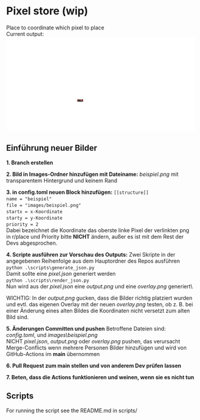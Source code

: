 # Pixel store (wip)

Place to coordinate which pixel to place  
Current output:
![Output](output.png)

## Einführung neuer Bilder
**1. Branch erstellen**


**2. Bild in Images-Ordner hinzufügen mit Dateiname:** 
_beispiel.png_ mit transparentem Hintergrund und keinem Rand


**3. in config.toml neuen Block hinzufügen:** 
`[[structure]]`\
`name = "beispiel"`\
`file = "images/beispiel.png"`\
`startx = x-Koordinate`\
`starty = y-Koordinate`\
`priority = 2`\
Dabei bezeichnet die Koordinate das oberste linke Pixel der verlinkten png in r/place
und Priority bitte **NICHT** ändern, außer es ist mit dem Rest der Devs abgesprochen.

**4. Scripte ausführen zur Vorschau des Outputs:**
Zwei Skripte in der angegebenen Reihenfolge aus dem Hauptordner des Repos ausführen\
`python .\scripts\generate_json.py`\
Damit sollte eine _pixel.json_ generiert werden\
`python .\scripts\render_json.py`\
Nun wird aus der _pixel.json_ eine _output.png_ und eine _overlay.png_ generiert\

WICHTIG: In der _output.png_ gucken, dass die Bilder richtig platziert wurden und evtl. das eigenen Overlay mit der neuen _overlay.png_ testen, ob z. B. bei einer Änderung eines alten Bildes die Koordinaten nicht versetzt zum alten Bild sind.

**5. Änderungen Committen und pushen** 
Betroffene Dateien sind:\
_config.toml_, und _images\beispiel.png_\
NICHT _pixel.json_, _output.png_ oder _overlay.png_ pushen, das verursacht Merge-Conflicts wenn mehrere Personen Bilder hinzufügen und wird von GitHub-Actions im **main** übernommen

**6. Pull Request zum main stellen und von anderem Dev prüfen lassen** 

**7. Beten, dass die Actions funktionieren und weinen, wenn sie es nicht tun**

## Scripts

For running the script see the README.md in scripts/
